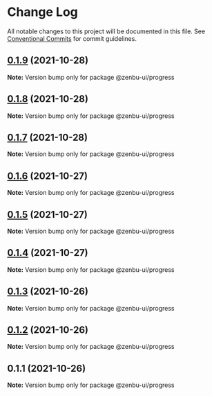 # Change Log

All notable changes to this project will be documented in this file.
See [Conventional Commits](https://conventionalcommits.org) for commit guidelines.

## [0.1.9](https://github.com/KodepandaID/zenbu-ui/compare/@zenbu-ui/progress@0.1.8...@zenbu-ui/progress@0.1.9) (2021-10-28)

**Note:** Version bump only for package @zenbu-ui/progress





## [0.1.8](https://github.com/KodepandaID/zenbu-ui/compare/@zenbu-ui/progress@0.1.7...@zenbu-ui/progress@0.1.8) (2021-10-28)

**Note:** Version bump only for package @zenbu-ui/progress





## [0.1.7](https://github.com/KodepandaID/zenbu-ui/compare/@zenbu-ui/progress@0.1.6...@zenbu-ui/progress@0.1.7) (2021-10-28)

**Note:** Version bump only for package @zenbu-ui/progress





## [0.1.6](https://github.com/KodepandaID/zenbu-ui/compare/@zenbu-ui/progress@0.1.5...@zenbu-ui/progress@0.1.6) (2021-10-27)

**Note:** Version bump only for package @zenbu-ui/progress





## [0.1.5](https://github.com/KodepandaID/zenbu-ui/compare/@zenbu-ui/progress@0.1.4...@zenbu-ui/progress@0.1.5) (2021-10-27)

**Note:** Version bump only for package @zenbu-ui/progress





## [0.1.4](https://github.com/KodepandaID/zenbu-ui/compare/@zenbu-ui/progress@0.1.3...@zenbu-ui/progress@0.1.4) (2021-10-27)

**Note:** Version bump only for package @zenbu-ui/progress





## [0.1.3](https://github.com/KodepandaID/zenbu-ui/compare/@zenbu-ui/progress@0.1.2...@zenbu-ui/progress@0.1.3) (2021-10-26)

**Note:** Version bump only for package @zenbu-ui/progress





## [0.1.2](https://github.com/KodepandaID/zenbu-ui/compare/@zenbu-ui/progress@0.1.1...@zenbu-ui/progress@0.1.2) (2021-10-26)

**Note:** Version bump only for package @zenbu-ui/progress





## 0.1.1 (2021-10-26)

**Note:** Version bump only for package @zenbu-ui/progress
